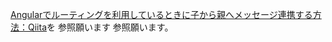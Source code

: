 [Angularでルーティングを利用しているときに子から親へメッセージ連携する方法：Qiita](https://qiita.com/narista/items/6a807a86507d6c0acf64)を
参照願います
参照願います。


